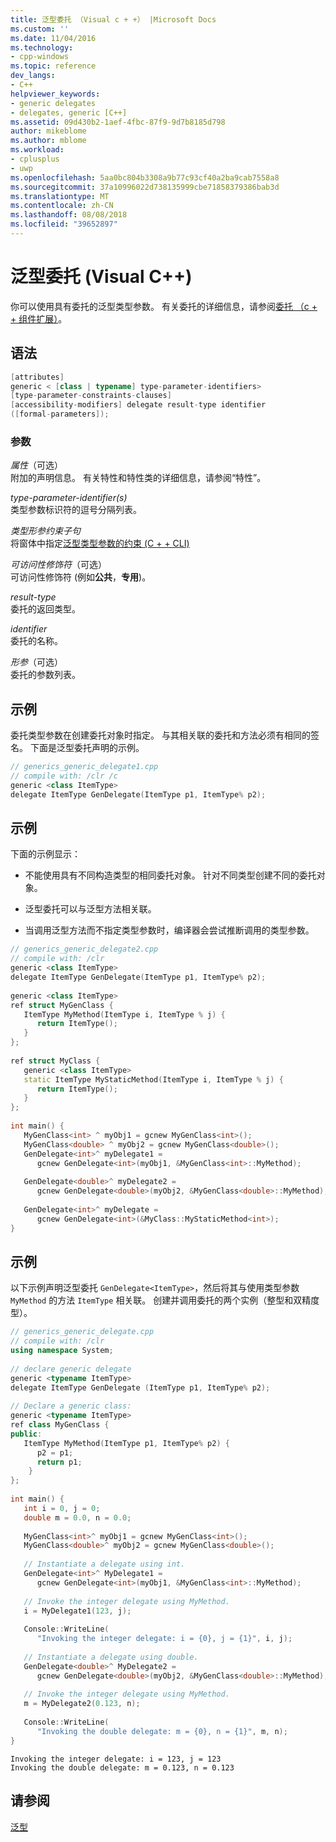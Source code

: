 ```yaml
---
title: 泛型委托 （Visual c + +） |Microsoft Docs
ms.custom: ''
ms.date: 11/04/2016
ms.technology:
- cpp-windows
ms.topic: reference
dev_langs:
- C++
helpviewer_keywords:
- generic delegates
- delegates, generic [C++]
ms.assetid: 09d430b2-1aef-4fbc-87f9-9d7b8185d798
author: mikeblome
ms.author: mblome
ms.workload:
- cplusplus
- uwp
ms.openlocfilehash: 5aa0bc804b3308a9b77c93cf40a2ba9cab7558a8
ms.sourcegitcommit: 37a10996022d738135999cbe71858379386bab3d
ms.translationtype: MT
ms.contentlocale: zh-CN
ms.lasthandoff: 08/08/2018
ms.locfileid: "39652897"
---
```

# <a name="generic-delegates-visual-c"></a>泛型委托 (Visual C++)
你可以使用具有委托的泛型类型参数。 有关委托的详细信息，请参阅[委托 （c + + 组件扩展）](../windows/delegate-cpp-component-extensions.md)。  
  
## <a name="syntax"></a>语法  
  
```cpp  
[attributes]   
generic < [class | typename] type-parameter-identifiers>  
[type-parameter-constraints-clauses]  
[accessibility-modifiers] delegate result-type identifier   
([formal-parameters]);  
```  
  
### <a name="parameters"></a>参数  
 *属性*（可选）  
 附加的声明信息。 有关特性和特性类的详细信息，请参阅“特性”。  
  
 *type-parameter-identifier(s)*  
 类型参数标识符的逗号分隔列表。  
  
 *类型形参约束子句*  
 将窗体中指定[泛型类型参数的约束 (C + + CLI)](../windows/constraints-on-generic-type-parameters-cpp-cli.md)  
  
 *可访问性修饰符*（可选）  
 可访问性修饰符 (例如**公共**，**专用**)。  
  
 *result-type*  
 委托的返回类型。  
  
 *identifier*  
 委托的名称。  
  
 *形参*（可选）  
 委托的参数列表。  
  
## <a name="example"></a>示例  
 委托类型参数在创建委托对象时指定。 与其相关联的委托和方法必须有相同的签名。 下面是泛型委托声明的示例。  
  
```cpp  
// generics_generic_delegate1.cpp  
// compile with: /clr /c  
generic <class ItemType>  
delegate ItemType GenDelegate(ItemType p1, ItemType% p2);  
```  
  
## <a name="example"></a>示例  
 下面的示例显示：  
  
-   不能使用具有不同构造类型的相同委托对象。 针对不同类型创建不同的委托对象。  
  
-   泛型委托可以与泛型方法相关联。  
  
-   当调用泛型方法而不指定类型参数时，编译器会尝试推断调用的类型参数。  
  
```cpp  
// generics_generic_delegate2.cpp  
// compile with: /clr  
generic <class ItemType>  
delegate ItemType GenDelegate(ItemType p1, ItemType% p2);  
  
generic <class ItemType>  
ref struct MyGenClass {  
   ItemType MyMethod(ItemType i, ItemType % j) {  
      return ItemType();  
   }  
};  
  
ref struct MyClass {  
   generic <class ItemType>  
   static ItemType MyStaticMethod(ItemType i, ItemType % j) {  
      return ItemType();  
   }  
};  
  
int main() {  
   MyGenClass<int> ^ myObj1 = gcnew MyGenClass<int>();  
   MyGenClass<double> ^ myObj2 = gcnew MyGenClass<double>();  
   GenDelegate<int>^ myDelegate1 =  
      gcnew GenDelegate<int>(myObj1, &MyGenClass<int>::MyMethod);  
  
   GenDelegate<double>^ myDelegate2 =   
      gcnew GenDelegate<double>(myObj2, &MyGenClass<double>::MyMethod);  
  
   GenDelegate<int>^ myDelegate =  
      gcnew GenDelegate<int>(&MyClass::MyStaticMethod<int>);  
}  
```  
  
## <a name="example"></a>示例  
 以下示例声明泛型委托 `GenDelegate<ItemType>`，然后将其与使用类型参数 `MyMethod` 的方法 `ItemType` 相关联。 创建并调用委托的两个实例（整型和双精度型）。  
  
```cpp  
// generics_generic_delegate.cpp  
// compile with: /clr  
using namespace System;  
  
// declare generic delegate  
generic <typename ItemType>  
delegate ItemType GenDelegate (ItemType p1, ItemType% p2);  
  
// Declare a generic class:  
generic <typename ItemType>  
ref class MyGenClass {  
public:  
   ItemType MyMethod(ItemType p1, ItemType% p2) {  
      p2 = p1;  
      return p1;  
    }  
};  
  
int main() {  
   int i = 0, j = 0;   
   double m = 0.0, n = 0.0;  
  
   MyGenClass<int>^ myObj1 = gcnew MyGenClass<int>();  
   MyGenClass<double>^ myObj2 = gcnew MyGenClass<double>();   
  
   // Instantiate a delegate using int.  
   GenDelegate<int>^ MyDelegate1 =   
      gcnew GenDelegate<int>(myObj1, &MyGenClass<int>::MyMethod);  
  
   // Invoke the integer delegate using MyMethod.  
   i = MyDelegate1(123, j);  
  
   Console::WriteLine(  
      "Invoking the integer delegate: i = {0}, j = {1}", i, j);  
  
   // Instantiate a delegate using double.  
   GenDelegate<double>^ MyDelegate2 =   
      gcnew GenDelegate<double>(myObj2, &MyGenClass<double>::MyMethod);  
  
   // Invoke the integer delegate using MyMethod.  
   m = MyDelegate2(0.123, n);  
  
   Console::WriteLine(  
      "Invoking the double delegate: m = {0}, n = {1}", m, n);  
}  
```  
  
```Output  
Invoking the integer delegate: i = 123, j = 123  
Invoking the double delegate: m = 0.123, n = 0.123  
```  
  
## <a name="see-also"></a>请参阅  
 [泛型](../windows/generics-cpp-component-extensions.md)